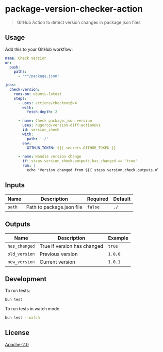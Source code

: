 # package-version-checker-action

> GitHub Action to detect version changes in package.json files

## Usage

Add this to your GitHub workflow:

```yaml
name: Check Version
on:
  push:
    paths:
      - '**/package.json'

jobs:
  check-version:
    runs-on: ubuntu-latest
    steps:
      - uses: actions/checkout@v4
        with:
          fetch-depth: 2

      - name: Check package.json version
        uses: hugorcd/version-diff-action@v1
        id: version_check
        with:
          path: './'
        env:
          GITHUB_TOKEN: ${{ secrets.GITHUB_TOKEN }}

      - name: Handle version change
        if: steps.version_check.outputs.has_changed == 'true'
        run: |
          echo "Version changed from ${{ steps.version_check.outputs.old_version }} to ${{ steps.version_check.outputs.new_version }}"
```

## Inputs

| Name | Description | Required | Default |
| --- | --- | --- | --- |
| `path` | Path to package.json file | `false` | `./` |

## Outputs

| Name | Description | Example |
| --- | --- | --- |
| `has_changed` | True if version has changed | `true` |
| `old_version` | Previous version | `1.0.0` |
| `new_version` | Current version | `1.0.1` |

## Development

To run tests:

```bash
bun test
```

To run tests in watch mode:

```bash
bun test --watch
```

## License

[Apache-2.0](LICENSE)
